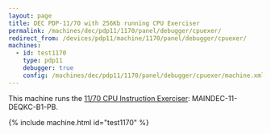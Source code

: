 ```yaml
---
layout: page
title: DEC PDP-11/70 with 256Kb running CPU Exerciser
permalink: /machines/dec/pdp11/1170/panel/debugger/cpuexer/
redirect_from: /devices/pdp11/machine/1170/panel/debugger/cpuexer/
machines:
  - id: test1170
    type: pdp11
    debugger: true
    config: /machines/dec/pdp11/1170/panel/debugger/cpuexer/machine.xml
---
```


This machine runs the [11/70 CPU Instruction Exerciser](/software/dec/pdp11/tapes/diag/#md-11-1170-cpu-exerciser): MAINDEC-11-DEQKC-B1-PB.

{% include machine.html id="test1170" %}

